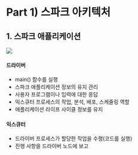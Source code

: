 # Part 1) 스파크 아키텍처



## 1. 스파크 애플리케이션



![](C:\Users\jam\Desktop\111.png)

#### 드라이버

- main() 함수를 실행
- 스파크 애플리케이션 정보의 유지 관리
- 사용자 프로그램이나 입력에 대한 응답
- 익스큐터 프로세스의 작업, 분석, 배포, 스케줄링 역할
- 애플리케이션 라이프 사이클 정보를 유지

#### 익스큐터

- 드라이버 프로세스가 할당한 작업을 수행(코드를 실행)
- 진행 사항을 드라이버 노드에 보고
